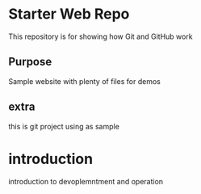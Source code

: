 # Starter Web Repo

This repository is for showing how Git and GitHub work

## Purpose

Sample website with plenty of files for demos

## extra

this is git project using as sample

# introduction
introduction to devoplemntment and operation